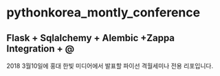 # pythonkorea_montly_conference
## Flask + Sqlalchemy + Alembic +Zappa Integration + @


2018 3월10일에 홍대 한빛 미디어에서 발표할 파이선 격월세미나 전용 리포입니다. 
